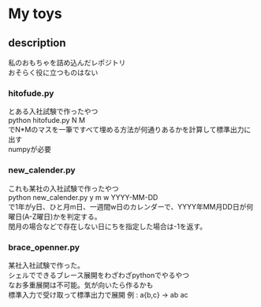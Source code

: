 # My toys
## description
私のおもちゃを詰め込んだレポジトリ<br>
おそらく役に立つものはない<br>
### hitofude.py
とある入社試験で作ったやつ<br>
python hitofude.py N M<br>
でN*Mのマスを一筆ですべて埋める方法が何通りあるかを計算して標準出力に出す<br>
numpyが必要<br>
### new_calender.py
これも某社の入社試験で作ったやつ<br>
python new_calender.py y m w YYYY-MM-DD<br>
で1年がy日、ひと月m日、一週間w日のカレンダーで、YYYY年MM月DD日が何曜日(A-Z曜日)かを判定する。<br>
閏月の場合などで存在しない日にちを指定した場合は-1を返す。<br>
### brace_openner.py
某社入社試験で作った。<br>
シェルでできるブレース展開をわざわざpythonでやるやつ<br>
なお多重展開は不可能。気が向いたら作るかも<br>
標準入力で受け取って標準出力で展開
例 : a{b,c} -> ab ac
